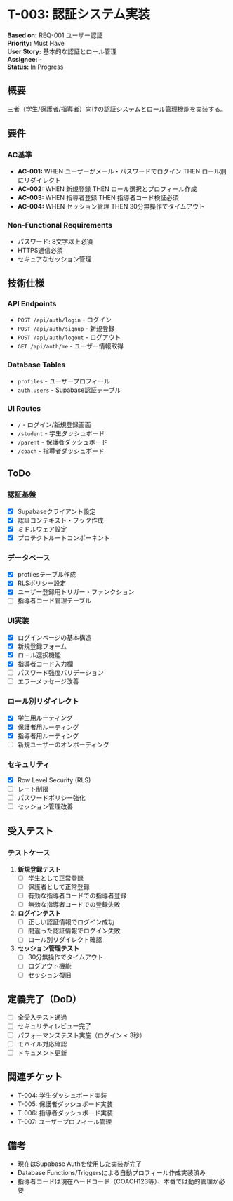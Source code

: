# T-003: 認証システム実装

**Based on:** REQ-001 ユーザー認証  
**Priority:** Must Have  
**User Story:** 基本的な認証とロール管理  
**Assignee:** -  
**Status:** In Progress

## 概要

三者（学生/保護者/指導者）向けの認証システムとロール管理機能を実装する。

## 要件

### AC基準
- **AC-001:** WHEN ユーザーがメール・パスワードでログイン THEN ロール別にリダイレクト
- **AC-002:** WHEN 新規登録 THEN ロール選択とプロフィール作成
- **AC-003:** WHEN 指導者登録 THEN 指導者コード検証必須
- **AC-004:** WHEN セッション管理 THEN 30分無操作でタイムアウト

### Non-Functional Requirements
- パスワード: 8文字以上必須
- HTTPS通信必須
- セキュアなセッション管理

## 技術仕様

### API Endpoints
- `POST /api/auth/login` - ログイン
- `POST /api/auth/signup` - 新規登録  
- `POST /api/auth/logout` - ログアウト
- `GET /api/auth/me` - ユーザー情報取得

### Database Tables
- `profiles` - ユーザープロフィール
- `auth.users` - Supabase認証テーブル

### UI Routes
- `/` - ログイン/新規登録画面
- `/student` - 学生ダッシュボード
- `/parent` - 保護者ダッシュボード  
- `/coach` - 指導者ダッシュボード

## ToDo

### 認証基盤
- [x] Supabaseクライアント設定
- [x] 認証コンテキスト・フック作成
- [x] ミドルウェア設定
- [x] プロテクトルートコンポーネント

### データベース
- [x] profilesテーブル作成
- [x] RLSポリシー設定
- [x] ユーザー登録用トリガー・ファンクション
- [ ] 指導者コード管理テーブル

### UI実装
- [x] ログインページの基本構造
- [x] 新規登録フォーム
- [x] ロール選択機能
- [x] 指導者コード入力欄
- [ ] パスワード強度バリデーション
- [ ] エラーメッセージ改善

### ロール別リダイレクト
- [x] 学生用ルーティング
- [x] 保護者用ルーティング
- [x] 指導者用ルーティング
- [ ] 新規ユーザーのオンボーディング

### セキュリティ
- [x] Row Level Security (RLS)
- [ ] レート制限
- [ ] パスワードポリシー強化
- [ ] セッション管理改善

## 受入テスト

### テストケース
1. **新規登録テスト**
   - [ ] 学生として正常登録
   - [ ] 保護者として正常登録
   - [ ] 有効な指導者コードでの指導者登録
   - [ ] 無効な指導者コードでの登録失敗
   
2. **ログインテスト**
   - [ ] 正しい認証情報でログイン成功
   - [ ] 間違った認証情報でログイン失敗
   - [ ] ロール別リダイレクト確認

3. **セッション管理テスト**
   - [ ] 30分無操作でタイムアウト
   - [ ] ログアウト機能
   - [ ] セッション復旧

## 定義完了（DoD）

- [ ] 全受入テスト通過
- [ ] セキュリティレビュー完了
- [ ] パフォーマンステスト実施（ログイン < 3秒）
- [ ] モバイル対応確認
- [ ] ドキュメント更新

## 関連チケット

- T-004: 学生ダッシュボード実装
- T-005: 保護者ダッシュボード実装  
- T-006: 指導者ダッシュボード実装
- T-007: ユーザープロフィール管理

## 備考

- 現在はSupabase Authを使用した実装が完了
- Database Functions/Triggersによる自動プロフィール作成実装済み
- 指導者コードは現在ハードコード（COACH123等）、本番では動的管理が必要
